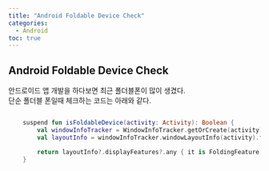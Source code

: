 ```yaml
---
title: "Android Foldable Device Check"
categories: 
  - Android
toc: true
---
```

  
## Android Foldable Device Check
  
안드로이드 앱 개발을 하다보면 최근 폴더블폰이 많이 생겼다.  
단순 폴더블 폰일때 체크하는 코드는 아래와 같다.

```kotlin

    suspend fun isFoldableDevice(activity: Activity): Boolean {
        val windowInfoTracker = WindowInfoTracker.getOrCreate(activity)
        val layoutInfo = windowInfoTracker.windowLayoutInfo(activity).firstOrNull()

        return layoutInfo?.displayFeatures?.any { it is FoldingFeature } == true
    }

```